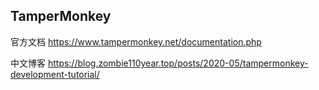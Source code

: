 ## TamperMonkey

官方文档 <https://www.tampermonkey.net/documentation.php>

中文博客 <https://blog.zombie110year.top/posts/2020-05/tampermonkey-development-tutorial/>
